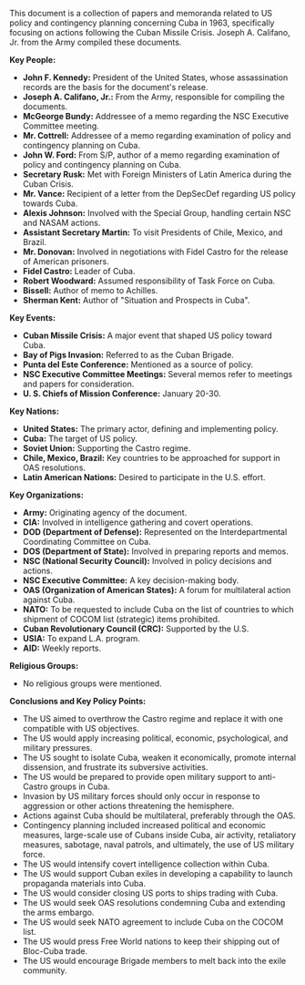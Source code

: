 This document is a collection of papers and memoranda related to US policy and contingency planning concerning Cuba in 1963, specifically focusing on actions following the Cuban Missile Crisis. Joseph A. Califano, Jr. from the Army compiled these documents.

**Key People:**

*   **John F. Kennedy:** President of the United States, whose assassination records are the basis for the document's release.
*   **Joseph A. Califano, Jr.:** From the Army, responsible for compiling the documents.
*   **McGeorge Bundy:** Addressee of a memo regarding the NSC Executive Committee meeting.
*   **Mr. Cottrell:** Addressee of a memo regarding examination of policy and contingency planning on Cuba.
*   **John W. Ford:** From S/P, author of a memo regarding examination of policy and contingency planning on Cuba.
*   **Secretary Rusk:** Met with Foreign Ministers of Latin America during the Cuban Crisis.
*   **Mr. Vance:** Recipient of a letter from the DepSecDef regarding US policy towards Cuba.
*   **Alexis Johnson:** Involved with the Special Group, handling certain NSC and NASAM actions.
*   **Assistant Secretary Martin:** To visit Presidents of Chile, Mexico, and Brazil.
*   **Mr. Donovan:** Involved in negotiations with Fidel Castro for the release of American prisoners.
*   **Fidel Castro:** Leader of Cuba.
*   **Robert Woodward:** Assumed responsibility of Task Force on Cuba.
*   **Bissell:** Author of memo to Achilles.
*   **Sherman Kent:** Author of "Situation and Prospects in Cuba".

**Key Events:**

*   **Cuban Missile Crisis:** A major event that shaped US policy toward Cuba.
*   **Bay of Pigs Invasion:** Referred to as the Cuban Brigade.
*   **Punta del Este Conference:** Mentioned as a source of policy.
*   **NSC Executive Committee Meetings:** Several memos refer to meetings and papers for consideration.
*   **U. S. Chiefs of Mission Conference:** January 20-30.

**Key Nations:**

*   **United States:** The primary actor, defining and implementing policy.
*   **Cuba:** The target of US policy.
*   **Soviet Union:** Supporting the Castro regime.
*   **Chile, Mexico, Brazil:** Key countries to be approached for support in OAS resolutions.
*   **Latin American Nations:** Desired to participate in the U.S. effort.

**Key Organizations:**

*   **Army:** Originating agency of the document.
*   **CIA:** Involved in intelligence gathering and covert operations.
*   **DOD (Department of Defense):** Represented on the Interdepartmental Coordinating Committee on Cuba.
*   **DOS (Department of State):** Involved in preparing reports and memos.
*   **NSC (National Security Council):** Involved in policy decisions and actions.
*   **NSC Executive Committee:** A key decision-making body.
*   **OAS (Organization of American States):** A forum for multilateral action against Cuba.
*   **NATO:** To be requested to include Cuba on the list of countries to which shipment of COCOM list (strategic) items prohibited.
*   **Cuban Revolutionary Council (CRC):** Supported by the U.S.
*   **USIA:** To expand L.A. program.
*   **AID:** Weekly reports.

**Religious Groups:**

*   No religious groups were mentioned.

**Conclusions and Key Policy Points:**

*   The US aimed to overthrow the Castro regime and replace it with one compatible with US objectives.
*   The US would apply increasing political, economic, psychological, and military pressures.
*   The US sought to isolate Cuba, weaken it economically, promote internal dissension, and frustrate its subversive activities.
*   The US would be prepared to provide open military support to anti-Castro groups in Cuba.
*   Invasion by US military forces should only occur in response to aggression or other actions threatening the hemisphere.
*   Actions against Cuba should be multilateral, preferably through the OAS.
*   Contingency planning included increased political and economic measures, large-scale use of Cubans inside Cuba, air activity, retaliatory measures, sabotage, naval patrols, and ultimately, the use of US military force.
*   The US would intensify covert intelligence collection within Cuba.
*   The US would support Cuban exiles in developing a capability to launch propaganda materials into Cuba.
*   The US would consider closing US ports to ships trading with Cuba.
*   The US would seek OAS resolutions condemning Cuba and extending the arms embargo.
*   The US would seek NATO agreement to include Cuba on the COCOM list.
*   The US would press Free World nations to keep their shipping out of Bloc-Cuba trade.
*   The US would encourage Brigade members to melt back into the exile community.
